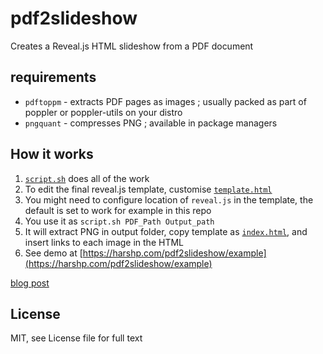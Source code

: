 # pdf2slideshow
Creates a Reveal.js HTML slideshow from a PDF document

## requirements

- `pdftoppm` - extracts PDF pages as images ; usually packed as part of poppler or poppler-utils on your distro
- `pngquant` - compresses PNG ; available in package managers

## How it works

1. [`script.sh`](script.sh) does all of the work
2. To edit the final reveal.js template, customise [`template.html`](template.html)
3. You might need to configure location of `reveal.js` in the template, the default is set to work for example in this repo
4. You use it as `script.sh PDF_Path Output_path`
5. It will extract PNG in output folder, copy template as [`index.html`](example/index.html), and insert links to each image in the HTML
6. See demo at [https://harshp.com/pdf2slideshow/example](https://harshp.com/pdf2slideshow/example)

[blog post](https://harshp.com/dev/webdev/pdf2slideshow)

## License

MIT, see License file for full text
